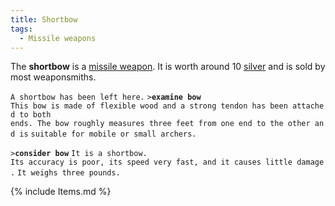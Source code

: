 ```yaml
---
title: Shortbow
tags:
  - Missile weapons
---
```

The **shortbow** is a [missile weapon](missile_weapon "wikilink"). It is
worth around 10 [silver](silver "wikilink") and is sold by most
weaponsmiths.

`A shortbow has been left here.`
`>`**`examine bow`**
`This bow is made of flexible wood and a strong tendon has been attached to both`
`ends. The bow roughly measures three feet from one end to the other and is`
`suitable for mobile or small archers. `

`>`**`consider bow`**
`It is a shortbow.`
`Its accuracy is poor, its speed very fast, and it causes little damage.`
`It weighs three pounds.`

{% include Items.md %}
